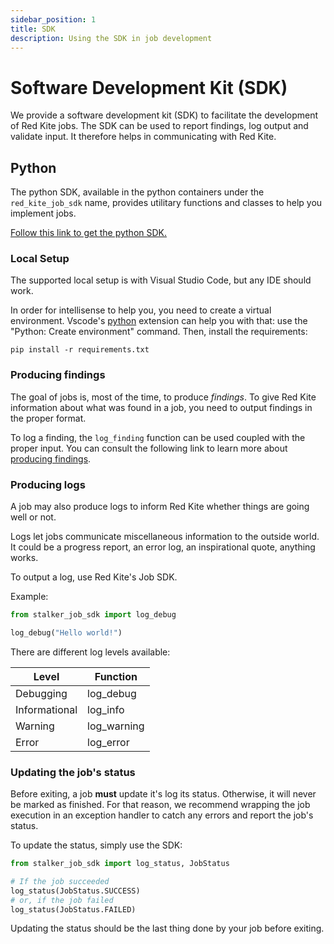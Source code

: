 ```yaml
---
sidebar_position: 1
title: SDK
description: Using the SDK in job development
---
```


# Software Development Kit (SDK)

We provide a software development kit (SDK) to facilitate the development of Red Kite jobs. The SDK can be used to report findings, log
output and validate input. It therefore helps in communicating with Red Kite.

## Python

The python SDK, available in the python containers under the `red_kite_job_sdk` name, provides utilitary functions and classes to help you
implement jobs.

[Follow this link to get the python SDK.](https://github.com/red-kite-solutions/stalker/tree/main/jobs/job-base-images/python/stalker_job_sdk)

### Local Setup

The supported local setup is with Visual Studio Code, but any IDE should work.

In order for intellisense to help you, you need to create a virtual environment. Vscode's
[python](https://marketplace.visualstudio.com/items?itemName=ms-python.python) extension can help you with that: use the "Python: Create
environment" command. Then, install the requirements:

```
pip install -r requirements.txt
```

### Producing findings

The goal of jobs is, most of the time, to produce _findings_. To give Red Kite information about what was found in a job, you need to output
findings in the proper format.

To log a finding, the `log_finding` function can be used coupled with the proper input. You can consult the following link to learn more
about [producing findings](../concepts/findings).

### Producing logs

A job may also produce logs to inform Red Kite whether things are going well or not.

Logs let jobs communicate miscellaneous information to the outside world. It could be a progress report, an error log, an inspirational
quote, anything works.

To output a log, use Red Kite's Job SDK.

Example:

```python
from stalker_job_sdk import log_debug

log_debug("Hello world!")
```

There are different log levels available:

| Level         | Function    |
| ------------- | ----------- |
| Debugging     | log_debug   |
| Informational | log_info    |
| Warning       | log_warning |
| Error         | log_error   |

### Updating the job's status

Before exiting, a job **must** update it's log its status. Otherwise, it will never be marked as finished. For that reason, we recommend
wrapping the job execution in an exception handler to catch any errors and report the job's status.

To update the status, simply use the SDK:

```python
from stalker_job_sdk import log_status, JobStatus

# If the job succeeded
log_status(JobStatus.SUCCESS)
# or, if the job failed
log_status(JobStatus.FAILED)
```

Updating the status should be the last thing done by your job before exiting.
